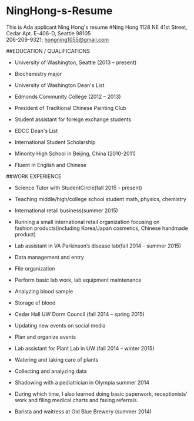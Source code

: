 # NingHong-s-Resume
This is Ada applicant Ning Hong's resume
#Ning Hong
1128 NE 41st Street, Cedar Apt. E-406-D, Seattle 98105  
206-209-9321; hongning1055@gmail.com 
 
##EDUCATION / QUALIFICATIONS
* University of Washington, Seattle (2013 – present)
 * Biochemistry major
 * University of Washington Dean's List

* Edmonds Community College (2012 – 2013)
 * President of Traditional Chinese Painting Club
 * Student assistant for foreign exchange students
 * EDCC Dean's List
 * International Student Scholarship

* Minority High School in Beijing, China (2010-2011)

* Fluent in English and Chinese

##WORK EXPERIENCE
* Science Tutor with StudentCircle(fall 2015 - present)
 * Teaching middle/high/college school student math, physics, chemistry

* International retail business(summer 2015)
 * Running a small international retail organization focusing on  
 fashion products(including Korea/Japan cosmetics, Chinese handmade product)

* Lab assistant in VA Parkinson’s disease lab(fall 2014 - summer 2015)
 * Data management and entry
 * File organization 
 * Perform basic lab work, lab equipment maintenance
 * Analyzing blood sample
 * Storage of blood

* Cedar Hall UW Dorm Council (fall 2014 – spring 2015)
 * Updating new events on social media
 * Plan and organize events 

* Lab assistant for Plant Lab in UW (fall 2014 – winter 2015)
 * Watering and taking care of plants
 * Collecting and analyzing data

* Shadowing with a pediatrician in Olympia summer 2014
 * During which time, I also learned doing basic paperwork, receptionists’ work and filing medical charts and  faxing referrals. 

* Barista and waitress at Old Blue Brewery (summer 2014)
